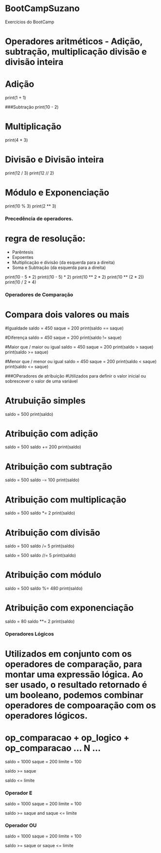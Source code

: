# BootCampSuzano
Exercícios do BootCamp
# Operadores aritméticos - Adição, subtração, multiplicação divisão e divisão inteira


# Adição
print(1 + 1)

###Subtração print(10 - 2)

# Multiplicação
print(4 * 3)

# Divisão e Divisão inteira
print(12 / 3)
print(12 // 2)

# Módulo e Exponenciação
print(10 % 3)
print(2 ** 3)

### Precedência de operadores. 
# regra de resolução: 
- Parêntesis
- Expoentes
- Multiplicação e divisão (da esquerda para a direita)
- Soma e Subtração (da esquerda para a direita)

print(10 - 5 * 2)
print((10 - 5) * 2)
print(10 ** 2 * 2)
print(10 ** (2 * 2))
print(10 / 2 * 4)


### Operadores de Comparação
# Compara dois valores ou mais
#Igualdade
saldo = 450
saque = 200
print(saldo == saque)

#Diferença
saldo = 450
saque = 200
print(saldo != saque)

#Maior que / maior ou igual
saldo = 450
saque = 200
print(saldo > saque)
print(saldo >= saque)

#Menor que / menor ou igual
saldo = 450
saque = 200
print(saldo < saque)
print(saldo <= saque)

###OPeradores de atribuição
#Utilizados para definir o valor inicial ou sobrescever o valor de uma variável

# Atrubuição simples
saldo = 500
print(saldo)

# Atribuição com adição
saldo = 500
saldo += 200
print(saldo)

# Atribuição com subtração
saldo = 500
saldo -= 100
print(saldo)

# Atribuição com multiplicação
saldo = 500
saldo *= 2
print(saldo)

# Atribuição com divisão
saldo = 500
saldo /= 5
print(saldo)

saldo = 500
saldo //= 5
print(saldo)

# Atribuição com módulo
saldo = 500
saldo %= 480
print(saldo)

# Atribuição com exponenciação
saldo = 80
saldo **= 2
print(saldo)

### Operadores Lógicos
# Utilizados em conjunto com os operadores de comparação, para montar uma expressão lógica. Ao ser usado, o resultado retornado é um booleano, podemos combinar operadores de compoaração com os operadores lógicos.
# op_comparacao + op_logico + op_comparacao ... N ...

saldo = 1000
saque = 200
limite = 100

saldo >= saque

saldo <= limite

### Operador E
saldo = 1000
saque = 200
limite = 100

saldo >= saque and saque <= limite


### Operador OU
saldo = 1000
saque = 200
limite = 100

saldo >= saque or saque <= limite




